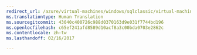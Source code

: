 ```yaml
---
redirect_url: /azure/virtual-machines/windows/sqlclassic/virtual-machines-windows-classic-sql-automated-backup
ms.translationtype: Human Translation
ms.sourcegitcommit: 43040c400726c988d0370163d9e031f7744bd196
ms.openlocfilehash: c65ef241afd8589d10acf8a3c00bda0703e2862c
ms.contentlocale: zh-tw
ms.lasthandoff: 02/16/2017

---
```

